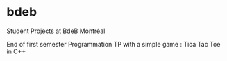 # bdeb
Student Projects at BdeB Montréal

End of first semester Programmation TP with a simple game : Tica Tac Toe in C++
